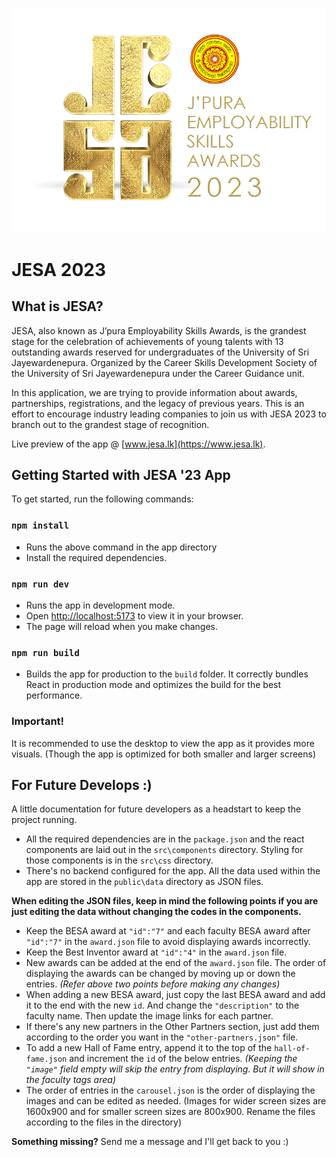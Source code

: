 ![JESA 2023 Logo](https://github.com/th3-s7r4ng3r/JESA-2023-App/blob/main/public/images/jesa23-logo.png)

# JESA 2023

## What is JESA?

JESA, also known as J’pura Employability Skills Awards, is the grandest stage for the celebration of achievements of young talents with 13 outstanding awards reserved for undergraduates of the University of Sri Jayewardenepura. Organized by the Career Skills Development Society of the University of Sri Jayewardenepura under the Career Guidance unit.

In this application, we are trying to provide information about awards, partnerships, registrations, and the legacy of previous years. This is an effort to encourage industry leading companies to join us with JESA 2023 to branch out to the grandest stage of recognition.

Live preview of the app @ [www.jesa.lk](https://www.jesa.lk).

## Getting Started with JESA '23 App

To get started, run the following commands:

### `npm install`

- Runs the above command in the app directory
- Install the required dependencies.

### `npm run dev`

- Runs the app in development mode.
- Open [http://localhost:5173](http://localhost:5173) to view it in
  your browser.
- The page will reload when you make changes.

### `npm run build`

- Builds the app for production to the `build` folder.
  It correctly bundles React in production mode and optimizes the build for the best performance.

### Important!

It is recommended to use the desktop to view the app as it provides more visuals. (Though the app is optimized for both smaller and larger screens)

## For Future Develops :)

A little documentation for future developers as a headstart to keep the project running.

- All the required dependencies are in the `package.json` and the react components are laid out in the `src\components` directory. Styling for those components is in the `src\css` directory.
- There's no backend configured for the app. All the data used within the app are stored in the `public\data` directory as JSON files.

**When editing the JSON files, keep in mind the following points if you are just editing the data without changing the codes in the components.**

- Keep the BESA award at `"id":"7"` and each faculty BESA award after `"id":"7"` in the `award.json` file to avoid displaying awards incorrectly.
- Keep the Best Inventor award at `"id":"4"` in the `award.json` file.
- New awards can be added at the end of the `award.json` file. The order of displaying the awards can be changed by moving up or down the entries. _(Refer above two points before making any changes)_
- When adding a new BESA award, just copy the last BESA award and add it to the end with the new `id`. And change the `"description"` to the faculty name. Then update the image links for each partner.
- If there's any new partners in the Other Partners section, just add them according to the order you want in the `"other-partners.json"` file.
- To add a new Hall of Fame entry, append it to the top of the `hall-of-fame.json` and increment the `id` of the below entries. _(Keeping the `"image"` field empty will skip the entry from displaying. But it will show in the faculty tags area)_
- The order of entries in the `carousel.json` is the order of displaying the images and can be edited as needed. (Images for wider screen sizes are 1600x900 and for smaller screen sizes are 800x900. Rename the files according to the files in the directory)

**Something missing?**
Send me a message and I'll get back to you :)
